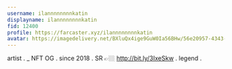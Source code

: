 ```yaml
---
username: ilannnnnnnnkatin
displayname: ilannnnnnnnkatin
fid: 12400
profile: https://farcaster.xyz/ilannnnnnnnkatin
avatar: https://imagedelivery.net/BXluQx4ige9GuW0Ia56BHw/56e20957-4343-46b4-0086-8c8a84008e00/rectcrop3
---
```

artist . _ NFT OG . since 2018 . SR 👉🏼 http://bit.ly/3IxeSkw . legend .  
